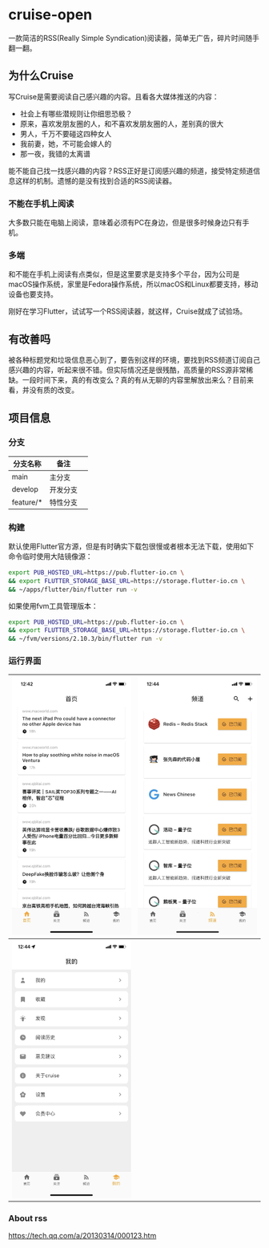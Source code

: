 # cruise-open

一款简洁的RSS(Really Simple Syndication)阅读器，简单无广告，碎片时间随手翻一翻。

## 为什么Cruise

写Cruise是需要阅读自己感兴趣的内容。且看各大媒体推送的内容：

* 社会上有哪些潜规则让你细思恐极？
* 原来，喜欢发朋友圈的人，和不喜欢发朋友圈的人，差别真的很大
* 男人，千万不要碰这四种女人
* 我前妻，她，不可能会嫁人的
* 那一夜，我错的太离谱

能不能自己找一找感兴趣的内容？RSS正好是订阅感兴趣的频道，接受特定频道信息这样的机制。遗憾的是没有找到合适的RSS阅读器。

### 不能在手机上阅读

大多数只能在电脑上阅读，意味着必须有PC在身边，但是很多时候身边只有手机。

### 多端

和不能在手机上阅读有点类似，但是这里要求是支持多个平台，因为公司是macOS操作系统，家里是Fedora操作系统，所以macOS和Linux都要支持，移动设备也要支持。

刚好在学习Flutter，试试写一个RSS阅读器，就这样，Cruise就成了试验场。

## 有改善吗

被各种标题党和垃圾信息恶心到了，要告别这样的环境，要找到RSS频道订阅自己感兴趣的内容，听起来很不错。但实际情况还是很残酷，高质量的RSS源非常稀缺。一段时间下来，真的有改变么？真的有从无聊的内容里解放出来么？目前来看，并没有质的改变。

## 项目信息

### 分支

| 分支名称      | 备注   |     |
| --------- | ---- | --- |
| main      | 主分支  |     |
| develop   | 开发分支 |     |
| feature/* | 特性分支 |     |

### 构建

默认使用Flutter官方源，但是有时确实下载包很慢或者根本无法下载，使用如下命令临时使用大陆镜像源：

```bash
export PUB_HOSTED_URL=https://pub.flutter-io.cn \ 
&& export FLUTTER_STORAGE_BASE_URL=https://storage.flutter-io.cn \
&& ~/apps/flutter/bin/flutter run -v
```

如果使用fvm工具管理版本：

```bash
export PUB_HOSTED_URL=https://pub.flutter-io.cn \
&& export FLUTTER_STORAGE_BASE_URL=https://storage.flutter-io.cn \
&& ~/fvm/versions/2.10.3/bin/flutter run -v
```

### 运行界面

| ![Kiku](docs/snapshot/home.jpeg)        | ![Kiku](docs/snapshot/sub.jpeg) |
| --------------------------------------- | ------------------------------- |
| ![Kiku](docs/snapshot/user-center.jpeg) |                                 |

### About rss

https://tech.qq.com/a/20130314/000123.htm
